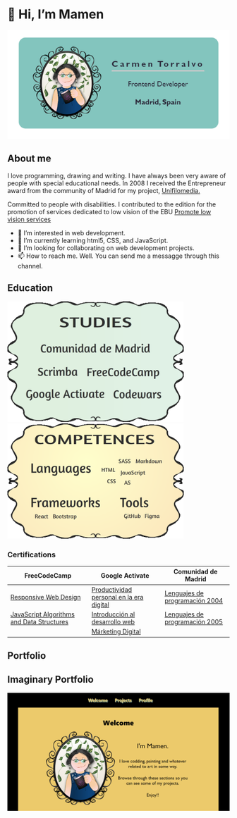 
# 👋 Hi, I’m Mamen
<p align="center"><img src="BUSINESS-CARD.PNG"></p>

## About me 
<p>I love programming, drawing and writing. I have always been very aware of people with special educational needs. In 2008 I received the Entrepreneur award from the community of Madrid for my project, <a href="https://www.unifilomedia.net" target="_blank">Unifilomedia.</a></p>
<p>Committed to people with disabilities. I contributed to the edition for the promotion of services dedicated to low vision of the EBU <a href="https://www.youtube.com/watch?v=NgXyK9dwrkc!" target="_blank">Promote low vision services</a></p>

<ul>
  <li> 👀 I’m interested in web development.</li>
  <li> 🌱 I’m currently learning html5, CSS, and JavaScript.</li>
  <li> 💞️ I’m looking for collaborating on web development projects.</li>
  <li> 📫 How to reach me. Well. You can send me a messagge through this channel.</li>
 </ul>

<!---
Amapola-Negra/Amapola-Negra is a ✨ special ✨ repository because its `README.md` (this file) appears on your GitHub profile.
You can click the Preview link to take a look at your changes.
--->
## Education
<p float="left">
<img src="ESTUDIOS.png" width="400px">
<span>&nbsp;&nbsp;&nbsp;&nbsp;&nbsp;&nbsp;&nbsp;&nbsp;&nbsp;</span>
<img src="COMPETENCIAS.png" width="400px"> 
</p>


### Certifications
| FreeCodeCamp | Google Activate |Comunidad de Madrid
| ------------- | ------------- |------------- |
| <a href="https://www.freecodecamp.org/certification/fcc6967a336-8a89-485b-b015-6105aa2dbfb7/responsive-web-design">Responsive Web Design</a>  | <a href="Certifications/Curso de Productividad Personal en la Era Digital - certificado.pdf">Productividad personal en la era digital</a> |<a href="Certifications/LENGUAJE-PROGRAMACIÓN-2004.pdf">Lenguajes de programación 2004</a>|
| <a href="https://www.freecodecamp.org/certification/fcc6967a336-8a89-485b-b015-6105aa2dbfb7/javascript-algorithms-and-data-structures">JavaScript Algorithms and Data Structures</a> | <a href="Certifications/Curso de Introducción al Desarrollo Web_ HTML y CSS (1_2).pdf">Introducción al desarrollo web</a>|<a href="Certifications/LENGUAJES-PROGRAMACIÓN-2005.pdf">Lenguajes de programación 2005</a>|
  |             |  <a href="Certifications/DIPLOMA MÁRKETING DIGITAL.pdf">Márketing Digital</a>             ||<a href="Certifications/LENGUAJE-PROGRAMACIÓN-2004.pdf">Lenguajes de programación 2004</a>|


## Portfolio
<p align="center"><a href="https://amapola-negra.github.io/MamenPortafolio-repo/#home><img src="MAMEN-PORTFOLIO.PNG"></a></p>


## Imaginary Portfolio
<p align="center"><a href="https://amapola-negra.github.io/Portfolio/#profile"><img src="PARA-PORTFOLIO.PNG"></a></p>



